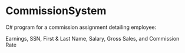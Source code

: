 # CommissionSystem
C# program for a commission assignment detailing employee:

Earnings,
SSN,
First & Last Name,
Salary,
Gross Sales,
and Commission Rate

